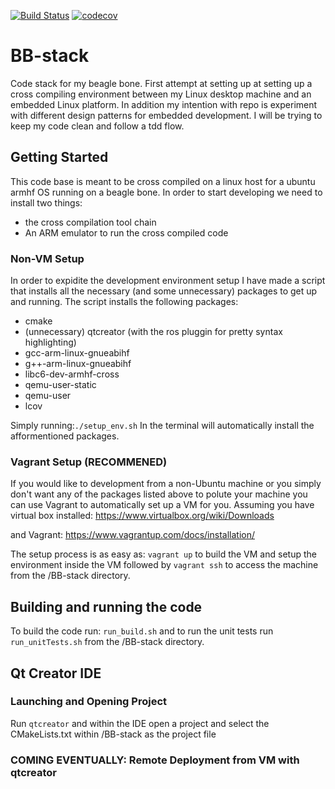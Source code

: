 [![Build Status](https://travis-ci.org/aolgu003/BB-stack.svg?branch=master)](https://travis-ci.org/aolgu003/BB-stack)
[![codecov][codecov-badge]][codecov-link]


# BB-stack
Code stack for my beagle bone. First attempt at setting up at setting up a cross compiling environment between my Linux desktop machine and an embedded Linux platform. In addition my intention with repo is experiment with different design patterns for embedded development. I will be trying to keep my code clean and follow a tdd flow.

## Getting Started
This code base is meant to be cross compiled on a linux host for a ubuntu armhf OS running on a beagle bone. In order to start developing we need to install two things:
  - the cross compilation tool chain
  - An ARM emulator to run the cross compiled code

### Non-VM Setup
In order to expidite the development environment setup I have made a script that installs all the necessary (and some unnecessary) packages to get up and running. The script installs the following packages:
  - cmake
  - (unnecessary) qtcreator (with the ros pluggin for pretty syntax highlighting)
  - gcc-arm-linux-gnueabihf
  - g++-arm-linux-gnueabihf
  - libc6-dev-armhf-cross
  - qemu-user-static
  - qemu-user
  - lcov

Simply running:```./setup_env.sh``` In the terminal will automatically install the afformentioned packages.

### Vagrant Setup (RECOMMENED)
If you would like to development from a non-Ubuntu machine or you simply don't want any of the packages listed above to polute your machine you can use Vagrant to automatically set up a VM for you. Assuming you have virtual box installed: https://www.virtualbox.org/wiki/Downloads

and Vagrant:
https://www.vagrantup.com/docs/installation/

The setup process is as easy as:
```vagrant up``` to build the VM and setup the environment inside the VM followed by ```vagrant ssh``` to access the machine from the /BB-stack directory.

## Building and running the code
To build the code run: ```run_build.sh``` and to run the unit tests run ```run_unitTests.sh``` from the /BB-stack directory. 

## Qt Creator IDE
### Launching and Opening Project
Run ```qtcreator``` and within the IDE open a project and select the CMakeLists.txt within /BB-stack as the project file 

### COMING EVENTUALLY: Remote Deployment from VM with qtcreator


[codecov-badge]:   https://codecov.io/gh/aolgu003/BB-stack/branch/master/graph/badge.svg
[codecov-link]:    https://codecov.io/gh/aolgu003/BB-stack
[codecov-image]:   https://codecov.io/gh/aolgu003/BB-stack/blob/master/img/Codecov.png
